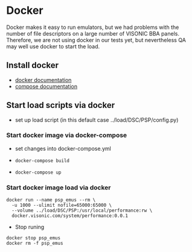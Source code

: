 # Docker
Docker makes it easy to run emulators, but we had problems with the number 
of file descriptors on a large number of VISONIC BBA panels.
Therefore, we are not using docker in our tests yet,
but nevertheless QA may well use docker to start the load.


##  Install docker

- [docker documentation](https://docs.docker.com/engine/install/)
- [compose documentation](https://docs.docker.com/compose/install/)


## Start load scripts via docker

-  set up load script (in this default case  ../load/DSC/PSP/config.py)
 
### Start docker image via docker-compose

- set changes into docker-compose.yml

- ``docker-compose build``

- ``docker-compose up``

###  Start docker image load via docker

```
docker run --name psp_emus --rm \
  -u 1000 --ulimit nofile=65000:65000 \
  --volume ../load/DSC/PSP:/usr/local/performance:rw \
  docker.visonic.com/system/performance:0.0.1
```
- Stop runing
```
docker stop psp_emus
docker rm -f psp_emus
```

